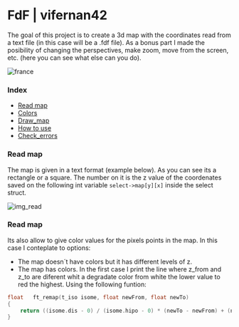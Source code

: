 # FdF | vifernan42

The goal of this project is to create a 3d map with the coordinates read from a text file (in this case will be a .fdf file). As a bonus part I made the posibility of changing the perspectives, make zoom, move from the screen, etc. (here you can see what else can you do).

![france](https://espaciodron.es/france_map.png)

### Index
* [Read map](#Read-map)
* [Colors](#Colors)
* [Draw_map](#Draw-map)
* [How to use](#How-to-use)
* [Check_errors](#Check-errors)

### Read map

The map is given in a text format (example below). As you can see its a rectangle or a square. The number on it is the z value of the coordenates saved on the following int variable ````select->map[y][x]```` inside the select struct.

![img_read](https://espaciodron.es/read_m.png)

### Read map

Its also allow to give color values for the pixels points in the map. In this case I conteplate to options:
  - The map doesn´t have colors but it has different levels of z.
  - The map has colors.
In the first case I print the line where z_from and z_to are diferent whit a degradate color from white the lower value to red the highest. Using the following funtion:
````c
float	ft_remap(t_iso isome, float newFrom, float newTo)
{
	return ((isome.dis - 0) / (isome.hipo - 0) * (newTo - newFrom) + (newFrom));
}
````
